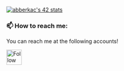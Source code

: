 <h1 style="align:center"></Abdo_Berkach></h1>


<a href="https://github.com/oakoudad/badge42"><img src="https://badge.mediaplus.ma/binary/abberkac?1337Badge=off" alt="abberkac's 42 stats" /></a>

 <h3>📫 How to reach me:</h3>
<p>You can reach me at the following accounts!</p>

[<img src="https://raw.githubusercontent.com/Raymo111/Raymo111/master/socials/linkedin.png" height="40em" align="center" alt="Follow Abdo_Berkach on LinkedIn" title="Follow Abdo_Berkach on LinkedIn"/>](https://www.linkedin.com/in/abdel-fattah-berkach-a986311b6/)
<br>
<!---
aberkach/aberkach is a ✨ special ✨ repository because its `README.md` (this file) appears on your GitHub profile.
You can click the Preview link to take a look at your changes.
--->
